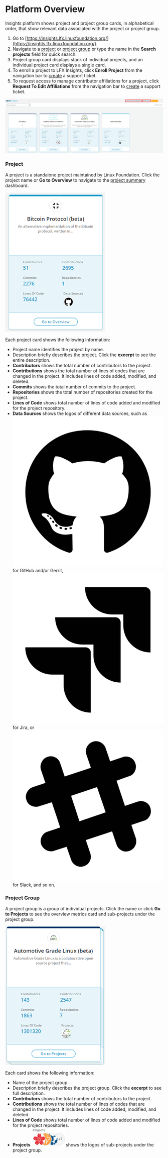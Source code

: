 # Platform Overview

Insights platform shows project and project group cards, in alphabetical order, that show relevant data associated with the project or project group.

1. Go to [https://insights.lfx.linuxfoundation.org/](https://insights.lfx.linuxfoundation.org/).
2. Navigate to a [project](platform-overview.md#project) or [project group](platform-overview.md#project-group) or type the name in the **Search projects** field for quick search.
3. Project group card displays stack of individual projects, and an individual project card displays a single card. 
4. To enroll a project to LFX Insights, click **Enroll Project** from the navigation bar to [create](https://jira.linuxfoundation.org/plugins/servlet/theme/portal/4/create/341) a support ticket.
5. To request access to manage contributor affiliations for a project, click **Request To Edit Affiliations** from the navigation bar to [create](https://jira.linuxfoundation.org/plugins/servlet/theme/portal/4/create/377) a support ticket.

![](../.gitbook/assets/landing-page.png)

### Project

A project is a standalone project maintained by Linux Foundation. Click the project name or **Go to Overview** to navigate to the [project summary](view-project-dashboard/technical-metrics/summary.md) dashboard.

![Project Overview](../.gitbook/assets/project-overview.png)

Each project card shows the following information:

* Project name identifies the project by name.
* Description briefly describes the project. Click the **excerpt** to see the entire description.
* **Contributors** shows the total number of contributors to the project.
* **Contributions** shows the total number of lines of codes that are changed in the project. It includes lines of code added, modified, and deleted.
* **Commits** shows the total number of commits to the project.
* **Repositories** shows the total number of repositories created for the project.
* **Lines of Code** shows total number of lines of code added and modified for the project repository.
* **Data Sources** shows the logos of different data sources, such as ![](../.gitbook/assets/18088191%20%284%29%20%283%29.png) for GitHub and/or Gerrit, ![](../.gitbook/assets/18088260%20%283%29%20%283%29%20%283%29%20%281%29.png) for Jira, or ![](../.gitbook/assets/18088264%20%282%29%20%282%29%20%282%29%20%281%29.png) for Slack, and so on.

### Project Group

A project group is a group of individual projects. Click the name or click **Go to Projects** to see the overview metrics card and sub-projects under the project group.

![Project Group Overview Card](../.gitbook/assets/project-group-overview-card%20%281%29.png)

Each card shows the following information:

* Name of the project group.
* Description briefly describes the project group. Click the **excerpt** to see full description.
* **Contributors** shows the total number of contributors to the project.
* **Contributions** shows the total number of lines of codes that are changed in the project. It includes lines of code added, modified, and deleted.
* **Lines of Code** shows total number of lines of code added and modified for the project repositories.
* **Projects** ![](../.gitbook/assets/18088267.png)shows the logos of sub-projects under the project group.

